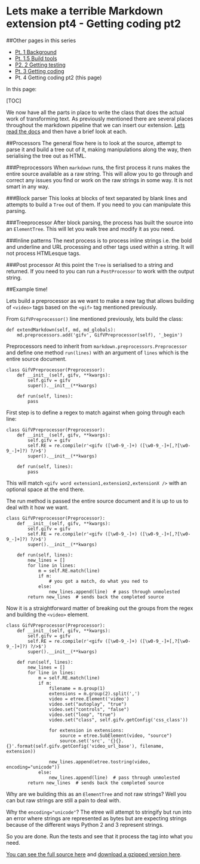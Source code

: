 # Lets make a terrible Markdown extension pt4 - Getting coding pt2

##Other pages in this series
 - [Pt. 1 Background](/blog/lets-make-a-terrible-markdown-extension-pt1-background)
 - [Pt. 1.5 Build tools](/blog/lets-make-a-terrible-markdown-extension-pt1-5-build-and-deployment)
 - [P2. 2 Getting testing](/blog/lets-make-a-terrible-markdown-extension-pt2-getting-testing)
 - [Pt. 3 Getting coding](/blog/lets-make-a-terrible-markdown-extension-pt3-getting-coding)
 - Pt. 4 Getting coding pt2 (this page)

In this page:

[TOC]

We now have all the parts in place to write the class that does the actual work of transforming text. As previously mentioned there are several places throughout the markdown pipeline that we can insert our extension. [Lets read the docs](https://pythonhosted.org/Markdown/extensions/api.html) and then have a brief look at each.

##Processors
The general flow here is to look at the source, attempt to parse it and build a tree out of it, making manipulations along the way, then serialising the tree out as HTML.

###Preprocessors
When `markdown` runs, the first process it runs makes the entire source available as a raw string. This will allow you to go through and correct any issues you find or work on the raw strings in some way. It is not smart in any way.

###Block parser
This looks at blocks of text separated by blank lines and attempts to build a `Tree` out of them. If you need to you can manipulate this parsing.

###Treeprocessor
After block parsing, the process has built the source into an `ElementTree`. This will let you walk tree and modify it as you need.

###Inline patterns
The next process is to process inline strings i.e. the bold and underline and URL processing and other tags used within a string. It will not process HTMLesque tags.

###Post processor
At this point the `Tree` is serialised to a string and returned. If you need to you can run a `PostProcessor` to work with the output string.

##Example time!

Lets build a preprocessor as we want to make a new tag that allows building of `<video>` tags based on the `<gif>` tag mentioned previously.

From `GifVPreprocessor()` line mentioned previously, lets build the class:

~~~{.python hl_lines="2"}
def extendMarkdown(self, md, md_globals):
    md.preprocessors.add('gifv', GifVPreprocessor(self), '_begin')
~~~

Preprocessors need to inherit from `markdown.preprocessors.Preprocessor` and define one method `run(lines)` with an argument of `lines` which is the entire source document.

~~~{.python hl_lines="6"}
class GifVPreprocessor(Preprocessor):
    def __init__(self, gifv, **kwargs):
        self.gifv = gifv
        super().__init__(**kwargs)

    def run(self, lines):
        pass
~~~

First step is to define a regex to match against when going through each line:

~~~{.python hl_lines="4"}
class GifVPreprocessor(Preprocessor):
    def __init__(self, gifv, **kwargs):
        self.gifv = gifv
        self.RE = re.compile(r'<gifv ([\w0-9_-]+) ([\w0-9_-]+[,?[\w0-9_-]+]?) ?/>$')
        super().__init__(**kwargs)

    def run(self, lines):
        pass
~~~

This will match `<gifv word extension1,extension2,extensionX />` with an optional space at the end there.

The run method is passed the entire source document and it is up to us to deal with it how we want.

~~~{.python hl_lines="9 11"}
class GifVPreprocessor(Preprocessor):
    def __init__(self, gifv, **kwargs):
        self.gifv = gifv
        self.RE = re.compile(r'<gifv ([\w0-9_-]+) ([\w0-9_-]+[,?[\w0-9_-]+]?) ?/>$')
        super().__init__(**kwargs)

    def run(self, lines):
        new_lines = []
        for line in lines:
            m = self.RE.match(line)
            if m:
                # you got a match, do what you ned to
            else:
                new_lines.append(line)  # pass through unmolested
        return new_lines  # sends back the completed source
~~~

Now it is a straightforward matter of breaking out the groups from the regex and building the `<video>` element.
 
~~~{.python}
class GifVPreprocessor(Preprocessor):
    def __init__(self, gifv, **kwargs):
        self.gifv = gifv
        self.RE = re.compile(r'<gifv ([\w0-9_-]+) ([\w0-9_-]+[,?[\w0-9_-]+]?) ?/>$')
        super().__init__(**kwargs)

    def run(self, lines):
        new_lines = []
        for line in lines:
            m = self.RE.match(line)
            if m:
                filename = m.group(1)
                extensions = m.group(2).split(',')
                video = etree.Element('video')
                video.set("autoplay", "true")
                video.set("controls", "false")
                video.set("loop", "true")
                video.set("class", self.gifv.getConfig('css_class'))

                for extension in extensions:
                    source = etree.SubElement(video, "source")
                    source.set('src', '{}{}.{}'.format(self.gifv.getConfig('video_url_base'), filename, extension))

                new_lines.append(etree.tostring(video, encoding="unicode"))
            else:
                new_lines.append(line)  # pass through unmolested
        return new_lines  # sends back the completed source
~~~

Why are we building this as an `ElementTree` and not raw strings? Well you can but raw strings are still a pain to deal with.

Why the `encoding="unicode"`? The etree will attempt to stringify but run into an error where strings are represented as bytes but are expecting strings because of the different ways Python 2 and 3 represent strings.

So you are done. Run the tests and see that it process the tag into what you need.
 
[You can see the full source here](https://assets.themetacity.com/code/theMetaCityMarkdown) and [download a gzipped version here](https://assets.themetacity.com/code/theMetaCityMarkdown.tar.gz).
